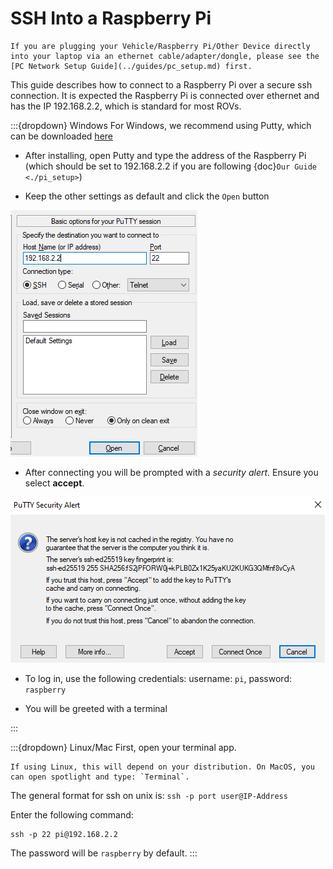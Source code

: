 # SSH Into a Raspberry Pi

```{important}
If you are plugging your Vehicle/Raspberry Pi/Other Device directly into your laptop via an ethernet cable/adapter/dongle, please see the [PC Network Setup Guide](../guides/pc_setup.md) first.
```

This guide describes how to connect to a Raspberry Pi over a secure ssh connection. It is expected the Raspberry Pi is connected over ethernet and has the IP 192.168.2.2, which is standard for most ROVs.

:::{dropdown} Windows
   For Windows, we recommend using Putty, which can be downloaded [here](https://www.putty.org/)

   * After installing, open Putty and type the address of the Raspberry Pi (which should be set to 192.168.2.2 if you are following {doc}`Our Guide <./pi_setup>`)

   * Keep the other settings as default and click the `Open` button

   ![Putty Connect](../img/pi_setup/putty/putty2.png)

   * After connecting you will be prompted with a *security alert*. Ensure you select **accept**.

   ![Security Alert](../img/pi_setup/putty/putty3.png)

   * To log in, use the following credentials: username: `pi`, password: `raspberry`

   * You will be greeted with a terminal

:::

:::{dropdown} Linux/Mac
   First, open your terminal app.

   ```{note}
   If using Linux, this will depend on your distribution. On MacOS, you can open spotlight and type: `Terminal`.
   ```

   The general format for ssh on unix is:
   `ssh -p port user@IP-Address`

   Enter the following command:

    ssh -p 22 pi@192.168.2.2

   The password will be `raspberry` by default.
:::
